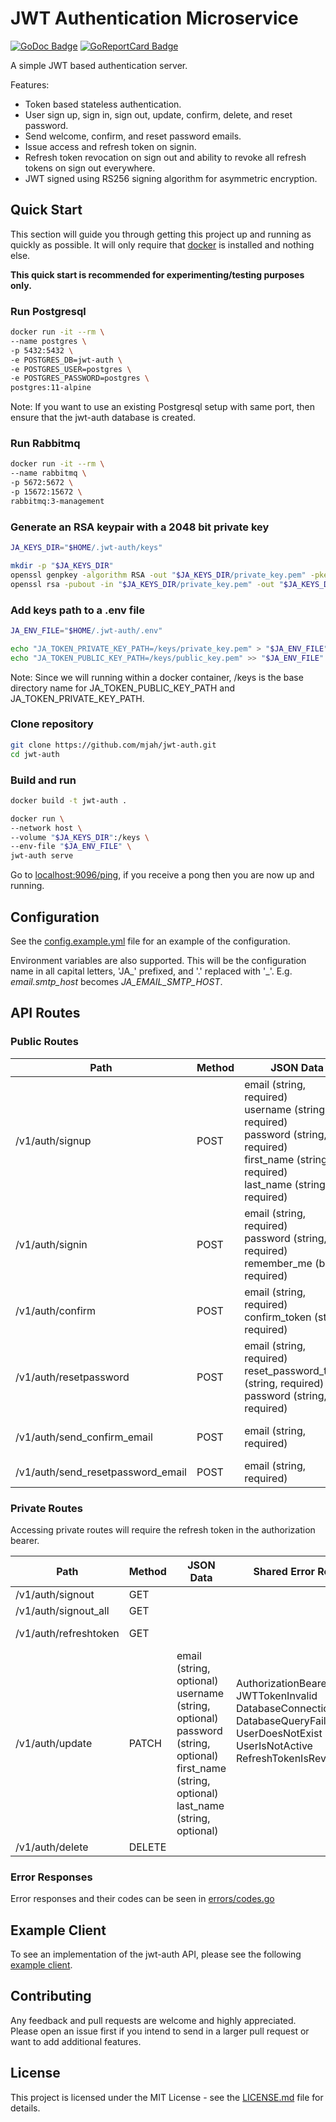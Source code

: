 # JWT Authentication Microservice

[![GoDoc Badge]][GoDoc] [![GoReportCard Badge]][GoReportCard]

[GoDoc]: https://godoc.org/github.com/mjah/jwt-auth
[GoDoc Badge]: https://godoc.org/github.com/mjah/jwt-auth?status.svg
[GoReportCard]: https://goreportcard.com/report/github.com/mjah/jwt-auth
[GoReportCard Badge]: https://goreportcard.com/badge/github.com/mjah/jwt-auth

A simple JWT based authentication server.

Features:

* Token based stateless authentication.
* User sign up, sign in, sign out, update, confirm, delete, and reset password.
* Send welcome, confirm, and reset password emails.
* Issue access and refresh token on signin.
* Refresh token revocation on sign out and ability to revoke all refresh tokens on sign out everywhere.
* JWT signed using RS256 signing algorithm for asymmetric encryption.

## Quick Start

This section will guide you through getting this project up and running as quickly as possible. It will only require that [docker](https://www.docker.com/) is installed and nothing else.

**This quick start is recommended for experimenting/testing purposes only.**

### Run Postgresql

```sh
docker run -it --rm \
--name postgres \
-p 5432:5432 \
-e POSTGRES_DB=jwt-auth \
-e POSTGRES_USER=postgres \
-e POSTGRES_PASSWORD=postgres \
postgres:11-alpine
```

Note: If you want to use an existing Postgresql setup with same port, then ensure that the jwt-auth database is created.

### Run Rabbitmq

```sh
docker run -it --rm \
--name rabbitmq \
-p 5672:5672 \
-p 15672:15672 \
rabbitmq:3-management
```

### Generate an RSA keypair with a 2048 bit private key

```sh
JA_KEYS_DIR="$HOME/.jwt-auth/keys"

mkdir -p "$JA_KEYS_DIR"
openssl genpkey -algorithm RSA -out "$JA_KEYS_DIR/private_key.pem" -pkeyopt rsa_keygen_bits:2048
openssl rsa -pubout -in "$JA_KEYS_DIR/private_key.pem" -out "$JA_KEYS_DIR/public_key.pem"
```

### Add keys path to a .env file

```sh
JA_ENV_FILE="$HOME/.jwt-auth/.env"

echo "JA_TOKEN_PRIVATE_KEY_PATH=/keys/private_key.pem" > "$JA_ENV_FILE"
echo "JA_TOKEN_PUBLIC_KEY_PATH=/keys/public_key.pem" >> "$JA_ENV_FILE"
```

Note: Since we will running within a docker container, /keys is the base directory name for JA_TOKEN_PUBLIC_KEY_PATH and JA_TOKEN_PRIVATE_KEY_PATH.

### Clone repository

```sh
git clone https://github.com/mjah/jwt-auth.git
cd jwt-auth
```

### Build and run

```sh
docker build -t jwt-auth .

docker run \
--network host \
--volume "$JA_KEYS_DIR":/keys \
--env-file "$JA_ENV_FILE" \
jwt-auth serve
```

Go to [localhost:9096/ping](http://localhost:9096/ping), if you receive a pong then you are now up and running.

## Configuration

See the [config.example.yml](https://github.com/mjah/jwt-auth/blob/master/config.example.yml) file for an example of the configuration.

Environment variables are also supported. This will be the configuration name in all capital letters, 'JA\_' prefixed, and '.' replaced with '\_'. E.g. *email.smtp_host* becomes *JA_EMAIL_SMTP_HOST*.

## API Routes

### Public Routes

<table>
  <thead>
    <tr>
      <th>Path</th>
      <th>Method</th>
      <th>JSON Data</th>
      <th>Shared Error Responses</th>
      <th>Further Error Responses</th>
    </tr>
  </thead>
  <tbody>
    <tr>
      <td>/v1/auth/signup</td>
      <td>POST</td>
      <td>
        email (string, required)<br>
        username (string, required)<br>
        password (string, required)<br>
        first_name (string, required)<br>
        last_name (string, required)
      </td>
      <td rowspan=0>
        DetailsInvalid<br>
        DatabaseConnectionFailed<br>
        DatabaseQueryFailed
      </td>
      <td>
        EmailAndUsernameAlreadyExists<br>
        EmailAlreadyExists<br>
        UsernameAlreadyExists<br>
        DefaultRoleAssignFailed<br>
        PasswordGenerationFailed<br>
        MessageQueueFailed
      </td>
    </tr>
    <tr>
      <td>/v1/auth/signin</td>
      <td>POST</td>
      <td>
        email (string, required)<br>
        password (string, required)<br>
        remember_me (bool, required)
      </td>
      <td>
        EmailDoesNotExist<br>
        PasswordInvalid<br>
        AccessTokenIssueFailed<br>
        RefreshTokenIssueFailed
      </td>
    </tr>
    <tr>
      <td>/v1/auth/confirm</td>
      <td>POST</td>
      <td>
        email (string, required)<br>
        confirm_token (string, required)
      </td>
      <td>
        EmailDoesNotExist<br>
        UserAlreadyConfirmed<br>
        UUIDTokenDoesNotMatch<br>
        UUIDTokenExpired
      </td>
    </tr>
    <tr>
      <td>/v1/auth/resetpassword</td>
      <td>POST</td>
      <td>
        email (string, required)<br>
        reset_password_token (string, required)<br>
        password (string, required)
      </td>
      <td>
        EmailDoesNotExist<br>
        UUIDTokenDoesNotMatch<br>
        UUIDTokenExpired<br>
        PasswordGenerationFailed
      </td>
    </tr>
    <tr>
      <td>/v1/auth/send_confirm_email</td>
      <td>POST</td>
      <td>
        email (string, required)
      </td>
      <td>
        EmailDoesNotExist<br>
        UserAlreadyConfirmed<br>
        MessageQueueFailed
      </td>
    </tr>
    <tr>
      <td>/v1/auth/send_resetpassword_email</td>
      <td>POST</td>
      <td>
        email (string, required)
      </td>
      <td>
        EmailDoesNotExist<br>
        MessageQueueFailed
      </td>
    </tr>
  </tbody>
</table>

### Private Routes

Accessing private routes will require the refresh token in the authorization bearer.

<table>
  <thead>
    <tr>
      <th>Path</th>
      <th>Method</th>
      <th>JSON Data</th>
      <th>Shared Error Responses</th>
      <th>Further Error Responses</th>
    </tr>
  </thead>
  <tbody>
    <tr>
      <td>/v1/auth/signout</td>
      <td>GET</td>
      <td></td>
      <td rowspan=0>
        AuthorizationBearerTokenEmpty<br>
        JWTTokenInvalid<br>
        DatabaseConnectionFailed<br>
        DatabaseQueryFailed<br>
        UserDoesNotExist<br>
        UserIsNotActive<br>
        RefreshTokenIsRevoked
      </td>
      <td></td>
    </tr>
    <tr>
      <td>/v1/auth/signout_all</td>
      <td>GET</td>
      <td></td>
      <td></td>
    </tr>
    <tr>
      <td>/v1/auth/refreshtoken</td>
      <td>GET</td>
      <td></td>
      <td>
        UserDoesNotExist<br>
        AccessTokenIssueFailed
      </td>
    </tr>
    <tr>
      <td>/v1/auth/update</td>
      <td>PATCH</td>
      <td>
        email (string, optional)<br>
        username (string, optional)<br>
        password (string, optional)<br>
        first_name (string, optional)<br>
        last_name (string, optional)
      </td>
      <td>
        DetailsInvalid<br>
        UserDoesNotExist<br>
        EmailAndUsernameAlreadyExists<br>
        EmailAlreadyExists<br>
        UsernameAlreadyExists<br>
        PasswordGenerationFailed
      </td>
    </tr>
    <tr>
      <td>/v1/auth/delete</td>
      <td>DELETE</td>
      <td></td>
      <td></td>
    </tr>
  </tbody>
</table>

### Error Responses

Error responses and their codes can be seen in [errors/codes.go](https://github.com/mjah/jwt-auth/blob/master/errors/codes.go)

## Example Client

To see an implementation of the jwt-auth API, please see the following [example client](https://github.com/mjah/jwt-auth-client-example).

## Contributing

Any feedback and pull requests are welcome and highly appreciated. Please open an issue first if you intend to send in a larger pull request or want to add additional features.

## License

This project is licensed under the MIT License - see the [LICENSE.md](https://github.com/mjah/jwt-auth/blob/master/LICENSE) file for details.

